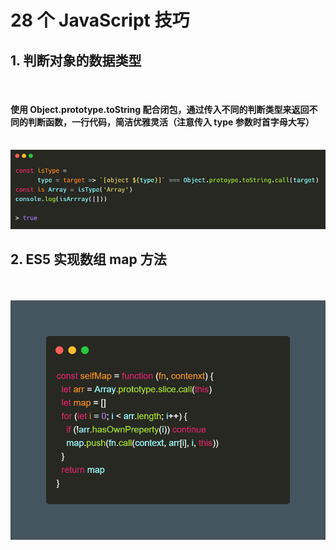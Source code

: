 # 28 个 JavaScript 技巧

## 1. 判断对象的数据类型

<br/>

#### 使用 Object.prototype.toString 配合闭包，通过传入不同的判断类型来返回不同的判断函数，一行代码，简洁优雅灵活（注意传入 type 参数时首字母大写）

<br/>

<img src="/javascript/js28/js-type.png"/>

## 2. ES5 实现数组 map 方法

<br/><br/>
<img src="/javascript/js28/js-map.png" alt="foo">
